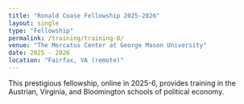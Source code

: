 ```yaml
---
title: "Ronald Coase Fellowship 2025-2026"
layout: single
type: "Fellowship"
permalink: /training/training-8/
venue: "The Mercatus Center at George Mason University"
date: 2025 - 2026
location: "Fairfax, VA (remote)"
---
```


This prestigious fellowship, online in 2025-6, provides training in the Austrian, Virginia, and Bloomington schools of political economy.
